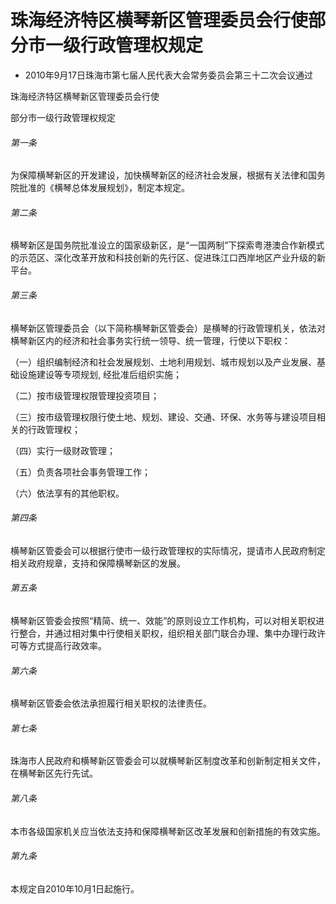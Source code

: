 # 珠海经济特区横琴新区管理委员会行使部分市一级行政管理权规定

- 2010年9月17日珠海市第七届人民代表大会常务委员会第三十二次会议通过

<!-- INFO END -->

珠海经济特区横琴新区管理委员会行使

部分市一级行政管理权规定

###### 第一条

为保障横琴新区的开发建设，加快横琴新区的经济社会发展，根据有关法律和国务院批准的《横琴总体发展规划》，制定本规定。

###### 第二条

横琴新区是国务院批准设立的国家级新区，是“一国两制”下探索粤港澳合作新模式的示范区、深化改革开放和科技创新的先行区、促进珠江口西岸地区产业升级的新平台。

###### 第三条

横琴新区管理委员会（以下简称横琴新区管委会）是横琴的行政管理机关，依法对横琴新区内的经济和社会事务实行统一领导、统一管理，行使以下职权：

（一）组织编制经济和社会发展规划、土地利用规划、城市规划以及产业发展、基础设施建设等专项规划, 经批准后组织实施；

（二）按市级管理权限管理投资项目；

（三）按市级管理权限行使土地、规划、建设、交通、环保、水务等与建设项目相关的行政管理权；

（四）实行一级财政管理；

（五）负责各项社会事务管理工作；

（六）依法享有的其他职权。

###### 第四条

横琴新区管委会可以根据行使市一级行政管理权的实际情况，提请市人民政府制定相关政府规章，支持和保障横琴新区的发展。

###### 第五条

横琴新区管委会按照“精简、统一、效能”的原则设立工作机构，可以对相关职权进行整合，并通过相对集中行使相关职权，组织相关部门联合办理、集中办理行政许可等方式提高行政效率。

###### 第六条

横琴新区管委会依法承担履行相关职权的法律责任。

###### 第七条

珠海市人民政府和横琴新区管委会可以就横琴新区制度改革和创新制定相关文件，在横琴新区先行先试。

###### 第八条

本市各级国家机关应当依法支持和保障横琴新区改革发展和创新措施的有效实施。

###### 第九条

本规定自2010年10月1日起施行。
